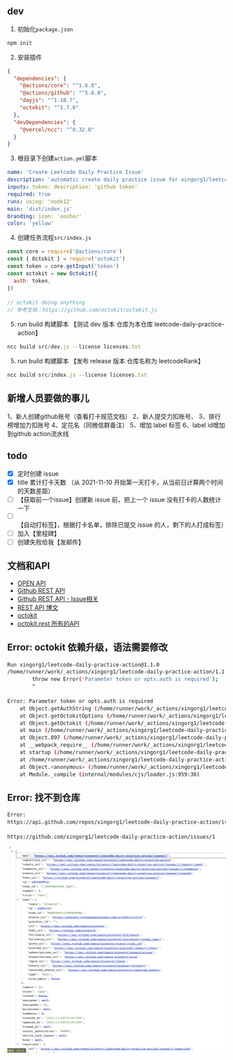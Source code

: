 ## dev

1. 初始化`package.json`

```js
npm init
```

2. 安装插件

```json
{
  "dependencies": {
    "@actions/core": "^1.6.0",
    "@actions/github": "^5.0.0",
    "dayjs": "^1.10.7",
    "octokit": "^1.7.0"
  },
  "devDependencies": {
    "@vercel/ncc": "^0.32.0"
  }
}
```

3. 根目录下创建`action.yml`脚本

```yml
name: 'Create Leetcode Daily Practice Issue'
description: 'automatic create daily practice issue for xingorg1/leetcodeRank'
inputs: token: description: 'github token'
required: true
runs: using: 'node12'
main: 'dist/index.js'
branding: icon: 'anchor'
color: 'yellow'
```

4. 创建任务流程`src/index.js`

```js
const core = require('@actions/core')
const { Octokit } = require('octokit')
const token = core.getInput('token')
const octokit = new Octokit({
  auth: token,
})

// octokit doing anything
// 参考文档：https://github.com/octokit/octokit.js
```

5. run build 构建脚本 【测试 dev 版本 仓库为本仓库 leetcode-daily-practice-action】

```js
ncc build src/dev.js --license licenses.txt
```

5. run build 构建脚本 【发布 release 版本 仓库名称为 leetcodeRank】

```js
ncc build src/index.js --license licenses.txt
```

## 新增人员要做的事儿
1、新人创建github账号（查看打卡规范文档）
2、新人提交力扣账号、
3、排行榜增加力扣账号
4、定花名（同微信群备注）
5、增加 label 标签
6、label id增加到github action流水线

## todo

- [x] 定时创建 issue
- [x] title 累计打卡天数 （从 2021-11-10 开始第一天打卡，从当前日计算两个时间的天数差距）
- [ ] 【获取前一个issue】创建新 issue 前，把上一个 issue 没有打卡的人数统计一下
- [ ] 【自动打标签】，根据打卡名单，排除已提交 issue 的人，剩下的人打成标签）
- [ ] 加入【里程碑】
- [ ] 创建失败给我【发邮件】
## 文档和API
- [OPEN API](https://www.openapis.org/)
- [Github REST API](https://docs.github.com/en/rest)
- [Github REST API - Issue相关](https://docs.github.com/en/rest/reference/issues)
- [REST API 博文](https://developer.github.com/changes/2020-04-07-expanding-rest-api-support-for-the-triage-and-maintain-roles/)
- [octokit](https://github.com/octokit/octokit.js)
- [octokit.rest 所有的API](https://github.com/octokit/plugin-rest-endpoint-methods.js/tree/master/docs)

## Error: octokit 依赖升级，语法需要修改

```bash
Run xingorg1/leetcode-daily-practice-action@1.1.0
/home/runner/work/_actions/xingorg1/leetcode-daily-practice-action/1.1.0/dist/index.js:3260
        throw new Error('Parameter token or opts.auth is required');
        ^

Error: Parameter token or opts.auth is required
    at Object.getAuthString (/home/runner/work/_actions/xingorg1/leetcode-daily-practice-action/1.1.0/dist/index.js:3260:15)
    at Object.getOctokitOptions (/home/runner/work/_actions/xingorg1/leetcode-daily-practice-action/1.1.0/dist/index.js:3133:24)
    at Object.getOctokit (/home/runner/work/_actions/xingorg1/leetcode-daily-practice-action/1.1.0/dist/index.js:1982:39)
    at main (/home/runner/work/_actions/xingorg1/leetcode-daily-practice-action/1.1.0/dist/index.js:7767:26)
    at Object.897 (/home/runner/work/_actions/xingorg1/leetcode-daily-practice-action/1.1.0/dist/index.js:7770:3)
    at __webpack_require__ (/home/runner/work/_actions/xingorg1/leetcode-daily-practice-action/1.1.0/dist/index.js:24:31)
    at startup (/home/runner/work/_actions/xingorg1/leetcode-daily-practice-action/1.1.0/dist/index.js:43:19)
    at /home/runner/work/_actions/xingorg1/leetcode-daily-practice-action/1.1.0/dist/index.js:47:18
    at Object.<anonymous> (/home/runner/work/_actions/xingorg1/leetcode-daily-practice-action/1.1.0/dist/index.js:50:10)
    at Module._compile (internal/modules/cjs/loader.js:959:30)
```

## Error: 找不到仓库

```bash
Error:
https://api.github.com/repos/xingorg1/leetcode-daily-practice-action/issues

https://github.com/xingorg1/leetcode-daily-practice-action/issues/1
```

![](2021-11-25-18-59-16.png)
